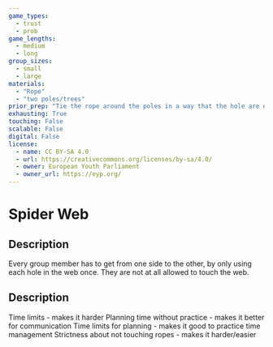 ```yaml
---
game_types:
  - trust
  - prob
game_lengths:
  - medium
  - long
group_sizes:
  - small
  - large
materials:
  - "Rope"
  - "two poles/trees"
prior_prep: "Tie the rope around the poles in a way that the hole are different sizes and heights - as difficult/easy as you like. Take strong rope in various lengths. Make sure the surface underneath is not too hard/rocky)"
exhausting: True
touching: False
scalable: False
digital: False
license:
  - name: CC BY-SA 4.0
  - url: https://creativecommons.org/licenses/by-sa/4.0/
  - owner: European Youth Parliament
  - owner_url: https://eyp.org/
---
```

# Spider Web

## Description
Every group member has to get from one side to the other, by only using each hole in the web once. They are not at all allowed to touch the web.

## Description
Time limits - makes it harder
Planning time without practice - makes it better for communication
Time limits for planning - makes it good to practice time management
Strictness about not touching ropes - makes it harder/easier
